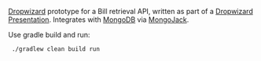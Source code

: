 [Dropwizard][1] prototype for a Bill retrieval API, written as part of a [Dropwizard Presentation][0]. Integrates 
with [MongoDB][2] via [MongoJack][3]. 
 
 Use gradle build and run:
 
     ./gradlew clean build run
     
[0]: http://www.yunspace.com/slides/dropwizard-mongodb-googlecloud.html#/
[1]: http://dropwizard.io/
[2]: http://www.mongodb.org/
[3]: http://mongojack.org/
